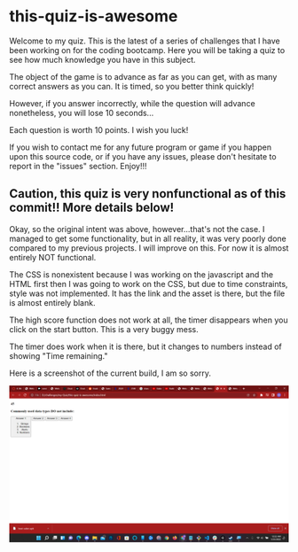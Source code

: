 # this-quiz-is-awesome
Welcome to my quiz. This is the latest of a series of challenges that I have been working on for the coding bootcamp. Here you will be taking a quiz to see how much knowledge you have in this subject.

The object of the game is to advance as far as you can get, with as many correct answers as you can. It is timed, so you better think quickly!

However, if you answer incorrectly, while the question will advance nonetheless, you will lose 10 seconds...

Each question is worth 10 points. I wish you luck!

If you wish to contact me for any future program or game if you happen upon this source code, or if you have any issues, please don't hesitate to report in the "issues" section. Enjoy!!!


## Caution, this quiz is very nonfunctional as of this commit!! More details below!

Okay, so the original intent was above, however...that's not the case. I managed to get some functionality, but in all reality, it was very poorly done compared to my previous projects. I will improve on this. For now it is almost entirely NOT functional.

The CSS is nonexistent because I was working on the javascript and the HTML first then I was going to work on the CSS, but due to time constraints, style was not implemented. It has the link and the asset is there, but the file is almost entirely blank.

The high score function does not work at all, the timer disappears when you click on the start button. This is a very buggy mess.

The timer does work when it is there, but it changes to numbers instead of showing "Time remaining."

Here is a screenshot of the current build, I am so sorry.

![screenshot](./assets/images/Screenshot1.png)